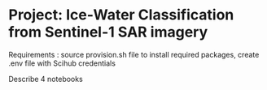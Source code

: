 # Project: Ice-Water Classification from Sentinel-1 SAR imagery

Requirements : source provision.sh file to install required packages, create .env file with Scihub credentials

Describe 4 notebooks

